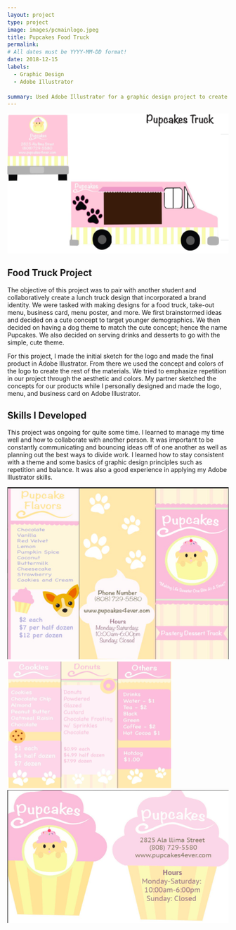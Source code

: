 ```yaml
---
layout: project
type: project
image: images/pcmainlogo.jpeg
title: Pupcakes Food Truck
permalink: 
# All dates must be YYYY-MM-DD format!
date: 2018-12-15
labels:
  - Graphic Design
  - Adobe Illustrator 

summary: Used Adobe Illustrator for a graphic design project to create and design the concept for a fictional food truck business 
---
```


<img class="ui large image" src="../images/pctruck.png">

## Food Truck Project 
The objective of this project was to pair with another student and collaboratively create a lunch truck design that incorporated a brand identity. We were tasked with making designs for a food truck, take-out menu, business card, menu poster, and more. We first brainstormed ideas and decided on a cute concept to target younger demographics. We then decided on having a dog theme to match the cute concept; hence the name Pupcakes. We also decided on serving drinks and desserts to go with the simple, cute theme.

For this project, I made the initial sketch for the logo and made the final product in Adobe Illustrator. From there we used the concept and colors of the logo to create the rest of the materials. We tried to emphasize repetition in our project through the aesthetic and colors. My partner sketched the concepts for our products while I personally designed and made the logo, menu, and business card on Adobe Illustrator. 

## Skills I Developed

This project was ongoing for quite some time. I learned to manage my time well and how to collaborate with another person. It was important to be constantly communicating and bouncing ideas off of one another as well as planning out the best ways to divide work. I learned how to stay consistent with a theme and some basics of graphic design principles such as repetition and balance. It was also a good experience in applying my Adobe Illustrator skills. 

<img class="ui medium left floated rounded image" src="../images/pcmenu.png">

<img class="ui medium right floated rounded image" src="../images/pcmenu2.png">

<img class="ui medium" src="../images/pccard.png">
